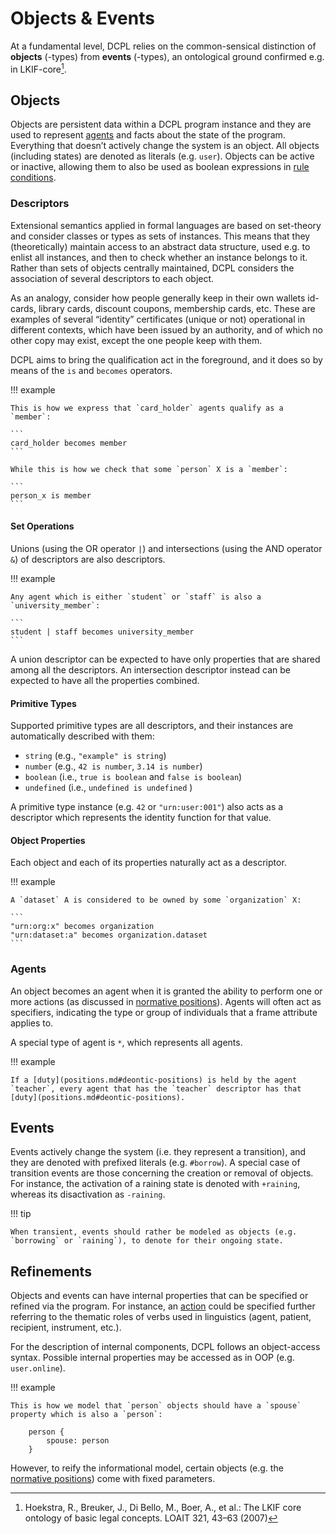 # Objects & Events

At a fundamental level, DCPL relies on the common-sensical distinction of **objects** (-types) from **events** (-types), an ontological ground confirmed e.g. in LKIF-core[^1].

[^1]: Hoekstra, R., Breuker, J., Di Bello, M., Boer, A., et al.: The LKIF core ontology of basic legal concepts. LOAIT 321, 43–63 (2007)

## Objects

Objects are persistent data within a DCPL program instance and they are used to represent [agents](#agents) and facts about the state of the program.
Everything that doesn’t actively change the system is an object.
All objects (including states) are denoted as literals (e.g. `user`).
Objects can be active or inactive, allowing them to also be used as boolean expressions in [rule conditions](rules.md#transformational-rules).

### Descriptors

Extensional semantics applied in formal languages are based on set-theory and consider
classes or types as sets of instances.
This means that they (theoretically) maintain access to an abstract data structure, used e.g. to enlist all instances, and then to check whether an instance belongs to it.
Rather than sets of objects centrally maintained, DCPL considers the association of several descriptors to each object.

As an analogy, consider how people generally keep in their own wallets id-cards, library cards, discount coupons, membership cards, etc.
These are examples of several “identity” certificates (unique or not) operational in different contexts, which have been issued by an authority, and of which no other copy may exist, except the one people keep with them.

DCPL aims to bring the qualification act in the foreground, and it does so by means of the `is` and `becomes` operators.

!!! example

    This is how we express that `card_holder` agents qualify as a `member`:

    ```
    card_holder becomes member
    ```

    While this is how we check that some `person` X is a `member`:

    ```
    person_x is member
    ```

#### Set Operations

Unions (using the OR operator `|`) and intersections (using the AND operator `&`) of descriptors are also descriptors.

!!! example

    Any agent which is either `student` or `staff` is also a `university_member`:

    ```
    student | staff becomes university_member
    ```

A union descriptor can be expected to have only properties that are shared among all the descriptors. An intersection descriptor instead can be expected to have all the properties combined.

#### Primitive Types

Supported primitive types are all descriptors, and their instances are automatically described with them:

- `string` (e.g., `"example" is string`)
- `number` (e.g., `42 is number`, `3.14 is number`)
- `boolean` (i.e., `true is boolean` and `false is boolean`)
- `undefined` (i.e., `undefined is undefined` )

A primitive type instance (e.g. `42` or `"urn:user:001"`) also acts as a descriptor which represents the identity function for that value.

#### Object Properties

Each object and each of its properties naturally act as a descriptor.

!!! example

    A `dataset` A is considered to be owned by some `organization` X:

    ```
    "urn:org:x" becomes organization
    "urn:dataset:a" becomes organization.dataset
    ```

### Agents

An object becomes an agent when it is granted the ability to perform one or more actions (as discussed in [normative positions](positions.md)).
Agents will often act as specifiers, indicating the type or group of individuals that a frame attribute applies to.

A special type of agent is `*`, which represents all agents.

!!! example

    If a [duty](positions.md#deontic-positions) is held by the agent `teacher`, every agent that has the `teacher` descriptor has that [duty](positions.md#deontic-positions).

## Events

Events actively change the system (i.e. they represent a transition), and they are denoted with prefixed literals (e.g. `#borrow`). A special case of transition events are those concerning the creation or removal of objects. For instance, the activation of a raining state is denoted with `+raining`, whereas its disactivation as `-raining`.

!!! tip

    When transient, events should rather be modeled as objects (e.g. `borrowing` or `raining`), to denote for their ongoing state.

## Refinements

Objects and events can have internal properties that can be specified or refined via the program. For instance, an [action](positions.md#power-frames) could be specified further referring to the thematic roles of verbs used in linguistics (agent, patient, recipient, instrument, etc.).

For the description of internal components, DCPL follows an object-access syntax. Possible internal properties may be accessed as in OOP (e.g. `user.online`).

!!! example

    This is how we model that `person` objects should have a `spouse` property which is also a `person`:

        person {
            spouse: person
        }

However, to reify the informational model, certain objects (e.g. the [normative positions](positions.md)) come with fixed parameters.
